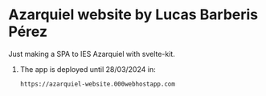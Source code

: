 # Azarquiel website by Lucas Barberis Pérez

Just making a SPA to IES Azarquiel with svelte-kit.
1. The app is deployed until 28/03/2024 in: 

    ``https://azarquiel-website.000webhostapp.com``

